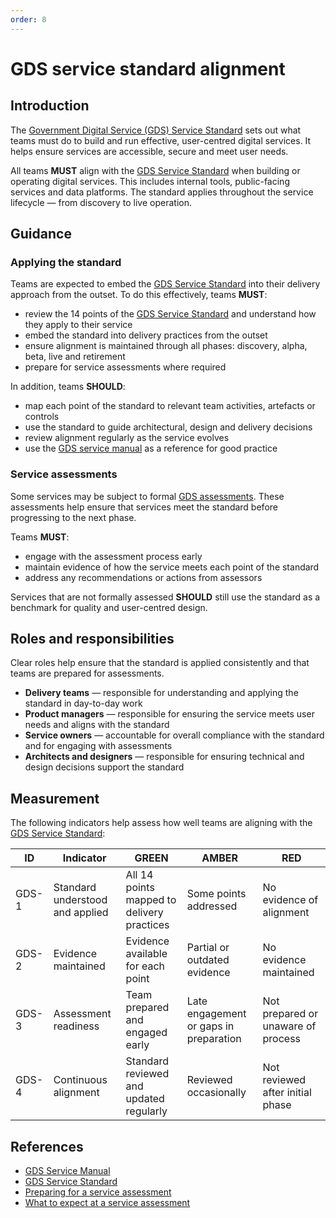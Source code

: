 ```yaml
---
order: 8
---
```


# GDS service standard alignment

## Introduction

The [Government Digital Service (GDS) Service Standard][1] sets out what teams must do to build and run effective, user-centred digital services. It helps ensure services are accessible, secure and meet user needs.

All teams **MUST** align with the [GDS Service Standard][1] when building or operating digital services. This includes internal tools, public-facing services and data platforms. The standard applies throughout the service lifecycle — from discovery to live operation.

## Guidance

### Applying the standard

Teams are expected to embed the [GDS Service Standard][1] into their delivery approach from the outset. To do this effectively, teams **MUST**:

- review the 14 points of the [GDS Service Standard][1] and understand how they apply to their service
- embed the standard into delivery practices from the outset
- ensure alignment is maintained through all phases: discovery, alpha, beta, live and retirement
- prepare for service assessments where required

In addition, teams **SHOULD**:

- map each point of the standard to relevant team activities, artefacts or controls
- use the standard to guide architectural, design and delivery decisions
- review alignment regularly as the service evolves
- use the [GDS service manual][2] as a reference for good practice

### Service assessments

Some services may be subject to formal [GDS assessments][3]. These assessments help ensure that services meet the standard before progressing to the next phase.

Teams **MUST**:

- engage with the assessment process early
- maintain evidence of how the service meets each point of the standard
- address any recommendations or actions from assessors

Services that are not formally assessed **SHOULD** still use the standard as a benchmark for quality and user-centred design.

## Roles and responsibilities

Clear roles help ensure that the standard is applied consistently and that teams are prepared for assessments.

- **Delivery teams** — responsible for understanding and applying the standard in day-to-day work
- **Product managers** — responsible for ensuring the service meets user needs and aligns with the standard
- **Service owners** — accountable for overall compliance with the standard and for engaging with assessments
- **Architects and designers** — responsible for ensuring technical and design decisions support the standard

## Measurement

The following indicators help assess how well teams are aligning with the [GDS Service Standard][1]:

| ID | Indicator | GREEN | AMBER | RED |
| - | - | - | - | - |
| GDS-1 | Standard understood and applied | All 14 points mapped to delivery practices | Some points addressed | No evidence of alignment |
| GDS-2 | Evidence maintained | Evidence available for each point | Partial or outdated evidence | No evidence maintained |
| GDS-3 | Assessment readiness | Team prepared and engaged early | Late engagement or gaps in preparation | Not prepared or unaware of process |
| GDS-4 | Continuous alignment | Standard reviewed and updated regularly | Reviewed occasionally | Not reviewed after initial phase |

## References

- [GDS Service Manual][2]
- [GDS Service Standard][1]
- [Preparing for a service assessment][4]
- [What to expect at a service assessment][3]

[1]: https://www.gov.uk/service-manual/service-standard
[2]: https://www.gov.uk/service-manual
[3]: https://www.gov.uk/service-manual/service-assessments/how-service-assessments-work
[4]: https://www.gov.uk/service-manual/service-assessments/how-service-assessments-work#preparing-for-an-assessment
